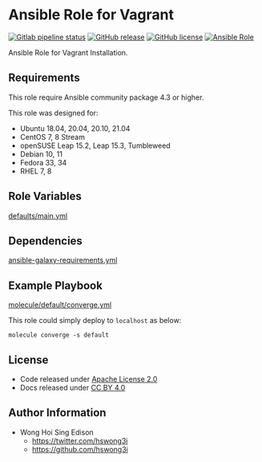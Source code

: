 # Ansible Role for Vagrant

[![Gitlab pipeline
status](https://img.shields.io/gitlab/pipeline/alvistack/ansible-role-vagrant/master)](https://gitlab.com/alvistack/ansible-role-vagrant/-/pipelines)
[![GitHub
release](https://img.shields.io/github/release/alvistack/ansible-role-vagrant.svg)](https://github.com/alvistack/ansible-role-vagrant/releases)
[![GitHub
license](https://img.shields.io/github/license/alvistack/ansible-role-vagrant.svg)](https://github.com/alvistack/ansible-role-vagrant/blob/master/LICENSE)
[![Ansible
Role](https://img.shields.io/badge/galaxy-alvistack.vagrant-blue.svg)](https://galaxy.ansible.com/alvistack/vagrant)

Ansible Role for Vagrant Installation.

## Requirements

This role require Ansible community package 4.3 or higher.

This role was designed for:

  - Ubuntu 18.04, 20.04, 20.10, 21.04
  - CentOS 7, 8 Stream
  - openSUSE Leap 15.2, Leap 15.3, Tumbleweed
  - Debian 10, 11
  - Fedora 33, 34
  - RHEL 7, 8

## Role Variables

[defaults/main.yml](defaults/main.yml)

## Dependencies

[ansible-galaxy-requirements.yml](ansible-galaxy-requirements.yml)

## Example Playbook

[molecule/default/converge.yml](molecule/default/converge.yml)

This role could simply deploy to `localhost` as below:

    molecule converge -s default

## License

  - Code released under [Apache License 2.0](LICENSE)
  - Docs released under [CC BY
    4.0](http://creativecommons.org/licenses/by/4.0/)

## Author Information

  - Wong Hoi Sing Edison
      - <https://twitter.com/hswong3i>
      - <https://github.com/hswong3i>
